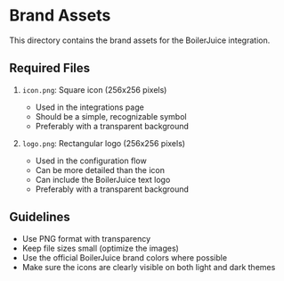 # Brand Assets

This directory contains the brand assets for the BoilerJuice integration.

## Required Files

1. `icon.png`: Square icon (256x256 pixels)

   - Used in the integrations page
   - Should be a simple, recognizable symbol
   - Preferably with a transparent background

2. `logo.png`: Rectangular logo (256x256 pixels)
   - Used in the configuration flow
   - Can be more detailed than the icon
   - Can include the BoilerJuice text logo
   - Preferably with a transparent background

## Guidelines

- Use PNG format with transparency
- Keep file sizes small (optimize the images)
- Use the official BoilerJuice brand colors where possible
- Make sure the icons are clearly visible on both light and dark themes
